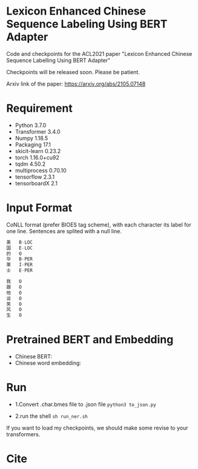 # Lexicon Enhanced Chinese Sequence Labeling Using BERT Adapter

Code and checkpoints for the ACL2021 paper "Lexicon Enhanced Chinese Sequence Labelling Using BERT Adapter"


Checkpoints will be released soon. Please be patient.

Arxiv link of the paper: https://arxiv.org/abs/2105.07148

# Requirement

* Python 3.7.0
* Transformer 3.4.0
* Numpy 1.18.5
* Packaging 17.1
* skicit-learn 0.23.2
* torch 1.16.0+cu92
* tqdm 4.50.2
* multiprocess 0.70.10
* tensorflow 2.3.1
* tensorboardX 2.1

# Input Format
CoNLL format (prefer BIOES tag scheme), with each character its label for one line. Sentences are splited with a null line.

```cpp
美   B-LOC  
国   E-LOC  
的   O  
华   B-PER  
莱   I-PER  
士   E-PER  

我   O  
跟   O  
他   O  
谈   O  
笑   O  
风   O  
生   O   
```

# Pretrained BERT and Embedding

* Chinese BERT: 
* Chinese word embedding: 

# Run

* 1.Convert .char.bmes file to .json file
`python3 to_json.py`

* 2.run the shell
`sh run_ner.sh`


If you want to load my checkpoints, we should make some revise to your transformers.


# Cite


